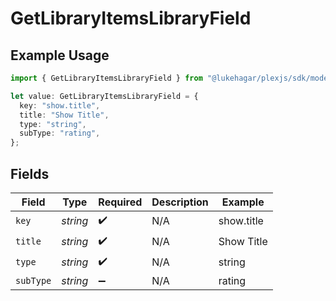 # GetLibraryItemsLibraryField

## Example Usage

```typescript
import { GetLibraryItemsLibraryField } from "@lukehagar/plexjs/sdk/models/operations";

let value: GetLibraryItemsLibraryField = {
  key: "show.title",
  title: "Show Title",
  type: "string",
  subType: "rating",
};
```

## Fields

| Field              | Type               | Required           | Description        | Example            |
| ------------------ | ------------------ | ------------------ | ------------------ | ------------------ |
| `key`              | *string*           | :heavy_check_mark: | N/A                | show.title         |
| `title`            | *string*           | :heavy_check_mark: | N/A                | Show Title         |
| `type`             | *string*           | :heavy_check_mark: | N/A                | string             |
| `subType`          | *string*           | :heavy_minus_sign: | N/A                | rating             |